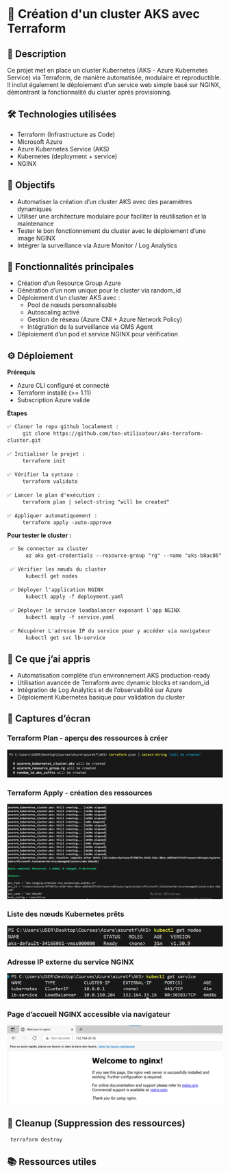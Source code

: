 # 🚀 Création d'un cluster AKS avec Terraform
## 📌 Description
Ce projet met en place un cluster Kubernetes (AKS - Azure Kubernetes Service) via Terraform,             de manière automatisée, modulaire et reproductible. Il inclut également le déploiement d’un service web simple basé sur NGINX, démontrant la fonctionnalité du cluster après provisioning.
## 🛠️ Technologies utilisées
- Terraform (Infrastructure as Code)
- Microsoft Azure
- Azure Kubernetes Service (AKS)
- Kubernetes (deployment + service)
- NGINX
## 🎯 Objectifs
- Automatiser la création d’un cluster AKS avec des paramètres dynamiques
- Utiliser une architecture modulaire pour faciliter la réutilisation et la maintenance
- Tester le bon fonctionnement du cluster avec le déploiement d’une image NGINX
- Intégrer la surveillance via Azure Monitor / Log Analytics
## 📂 Fonctionnalités principales
- Création d’un Resource Group Azure
- Génération d’un nom unique pour le cluster via random_id
- Déploiement d’un cluster AKS avec :
   *  Pool de nœuds personnalisable
   *  Autoscaling activé
   *  Gestion de réseau (Azure CNI + Azure Network Policy)
   *  Intégration de la surveillance via OMS Agent
- Déploiement d’un pod et service NGINX pour vérification   
## ⚙️ Déploiement
**Prérequis**
- Azure CLI configuré et connecté
- Terraform installé (>= 1.11)
- Subscription Azure valide

**Étapes**

    ✅ Cloner le repo github localement :
         git clone https://github.com/ton-utilisateur/aks-terraform-cluster.git
         
    ✅ Initialiser le projet :
         terraform init

    ✅ Vérifier la syntaxe :
         terraform validate

    ✅ Lancer le plan d'exécution :
         terraform plan | select-string "will be created"

    ✅ Appliquer automatiquement :
         terraform apply -auto-approve
**Pour tester le cluster :**    

     ✅ Se connecter au cluster
          az aks get-credentials --resource-group "rg" --name "aks-b8ac86"

     ✅ Vérifier les nœuds du cluster
          kubectl get nodes 

     ✅ Déployer l'application NGINX
          kubectl apply -f deployment.yaml

     ✅ Déployer le service loadbalancer exposant l'app NGINX
          kubectl apply -f service.yaml

     ✅ Récupérer L'adresse IP du service pour y accéder via navigateur
          kubectl get svc lb-service  
## 🧠 Ce que j’ai appris
- Automatisation complète d’un environnement AKS production-ready
- Utilisation avancée de Terraform avec dynamic blocks et random_id 
- Intégration de Log Analytics et de l’observabilité sur Azure
- Déploiement Kubernetes basique pour validation du cluster
## 📸 Captures d’écran

### Terraform Plan - aperçu des ressources à créer
![Terraform Plan](Images/execution_plan.png)

### Terraform Apply - création des ressources
![Terraform Apply](Images/apply_complete.png)

### Liste des nœuds Kubernetes prêts
![Kubectl Get Nodes](Images/nodes.png)

### Adresse IP externe du service NGINX
![NGINX Service IP](Images/services.png)

### Page d’accueil NGINX accessible via navigateur
![NGINX Browser](Images/nginx_welcome.png)
## 🧹 Cleanup (Suppression des ressources)


     terraform destroy
## 📚 Ressources utiles